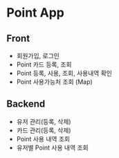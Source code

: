 # Point App

## Front
- 회원가입, 로그인
- Point 카드 등록, 조회
- Point 등록, 사용, 조회, 사용내역 확인
- Point 사용가능처 조회 (Map)

## Backend
- 유저 관리(등록, 삭제)
- 카드 관리(등록, 삭제)
- Point 사용 내역 조회
- 유저별 Point 사용 내역 조회
